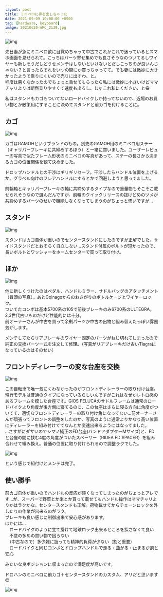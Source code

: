 ```yaml
---
layout: post
title: ミニベロに手を出しちゃった
date: 2021-09-09 10:00:00 +0900
tag: [hardware, keyboard]
image: 20210620-APC_2139.jpg
---
```


![img](/assets/photos/20210620-APC_2139.jpg)  

先日妻が急にミニベロ欲に目覚めちゃって中古でこれかこれで迷っているとスマホ画面を見せられて。こっちはパーツ寄せ集めでも良さそうなのついてるしワイヤーも新しそうだしどうせメンテはしないといけないとだしこっちのが良いんじゃない？と言ったらそれをいつの間にか買っちゃってて。でも妻には微妙に大きかったようで乗りにくいので売りに出すわ、と。  
程度は悪くなかったのでちょっと乗せてもらったら私には微妙に小さいけどママチャリよりは断然乗りやすくて速度も出るし、じゃこれ私にください、と😀  

私はスタンドもカゴもついてないロードバイクしか持ってないので、近場のお買い物とか散策用にすることに決めてスタンドと前カゴを付けることに。  

## カゴ

![img](/assets/photos/20210626-APC_2157.jpg)  

カゴはGAMOHというブランドのもの。別売のGAMOH用のミニベロ用ステー（キャリパーブレーキに共締めするほう）と一緒に買いました。ユーザーレビューの写真で似たフレーム形状のミニベロの写真があって、ステーの長さから決まるカゴの位置関係を観て決めました。  

ドロップハンドルとの干渉はギリギリセーフ。干渉したらハンドル位置を上げるか、グラベル向けのフレアハンドルにするとかで回避しようと思ってました。  

前輪軸とキャリパーブレーキの軸に共締めするタイプなので重量物もそこそこ載せられそうなので選んだんですが、前輪のクイックリリースの抜けどめのツメが共締めするパーツのせいで機能しなくなってしまうのがちょっと怖いですが…  

## スタンド

![img](/assets/photos/20210626-APC_2152.jpg)  

スタンドはカゴ自体が重いのでセンタースタンドにしたのですが正解でした。サイドスタンドだとおそらく自立しない…スタンド付属のボルトが短かったので、長いボルトとワッシャーをホームセンターで買って取り付け。  

## ほか

![img](/assets/photos/20210626-APC_2155.jpg)  

他に新しくつけたのはペダル、ハンドルミラー、サドルバッグのアタッチメント（冒頭の写真）。あとColnagoからのおさがりのボトルケージとワイヤーロック。  
ついてたコンポは基本5700系の105で前後ブレーキのみ6700系のULTEGRA。2,3世代古いものだけど性能的には十分。  
前オーナーさんが中古を買って余剰パーツか中古の出物と組み替えたっぽい雰囲気がします。  

メンテしてたらリアブレーキのワイヤー固定のパーツがねじ切れてしまったので純正の交換パーツ一式を注文して修理。（写真がリアブレーキだけ古いTiagraになっているのはそのせい）  

## フロントディレーラーの変な台座を交換

![img](/assets/photos/20210626-IMG_2421.jpg)  

この自転車で唯一気にくわなかったのがフロントディレーラーの取り付け台座。現行モデルは普通のタイプになっているらしいんですがこれはなぜかレトロ感のあるフレームを模した台座です。GIOS FELUCAのサドルフレームは通常のロードバイクより角度が後方側に寝てるのに、この台座はさらに寝る方向に角度がついてて、適切なフロントディレーラーの取り付け角になってない…前オーナーさんが頑張ってフロントの調整をしたのか、写真のように通常よりかなり高い位置にディレーラーを組み付けててなんとか変速出来るようにはなってました。  
…さすがにダサいのでシマノ純正のFD台座(バンドアダプターMサイズ)と、FDと台座の間に挟む4度の角度がついたスペーサー（RIDEA FD SPACER）を組み合わせて組み換え。普通の位置に取り付けられるので調整ラクでした。  

![img](/assets/photos/20210626-IMG_2423.jpg)  

という感じで組付けとメンテは完了。  

## 使い勝手

前カゴ自体が重いのでハンドルの反応が鈍くなってしまったのがちょっとアレです…が、スーパーで野菜とか米とか買って載せてもハンドル操作はママチャリよりかはラクかな。センタースタンドも正解。荷物載せてからチェーンロックを外したりの作業が出来るのがラク。  
ブレーキも良い感じに制御出来て安心感があります。  
ほかには…  
　ロードバイクのように立て掛けて地球ロック出来るところを探さなくて良い  
　不意の多めの買い物で困らない  
　（中古なので）多少雑に扱っても精神的負荷が少ない（割と重要）  
　ロードバイクと同じコンポとドロップハンドルで走る・曲がる・止まるが割と安心  

みたいな良ポジションに収まったので満足度が高いです。  

ドロハンのミニベロに前カゴ＋センタースタンドのカスタム、アリだと思います😊  

![img](/assets/photos/20210626-APC_2152.jpg)  
